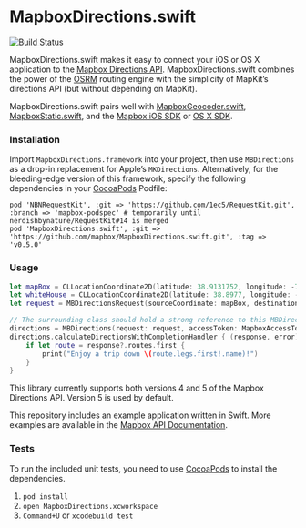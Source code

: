 MapboxDirections.swift
======================

[![Build Status](https://www.bitrise.io/app/2f82077d3f083479.svg?token=mC783nGMKA3XrvcMCJAOLg&branch=master)](https://www.bitrise.io/app/2f82077d3f083479)

MapboxDirections.swift makes it easy to connect your iOS or OS X application to the [Mapbox Directions API](https://www.mapbox.com/api-documentation/#directions). MapboxDirections.swift combines the power of the [OSRM](http://project-osrm.org/) routing engine with the simplicity of MapKit’s directions API (but without depending on MapKit).

MapboxDirections.swift pairs well with [MapboxGeocoder.swift](https://github.com/mapbox/MapboxGeocoder.swift), [MapboxStatic.swift](https://github.com/mapbox/MapboxStatic.swift), and the [Mapbox iOS SDK](https://www.mapbox.com/ios-sdk/) or [OS X SDK](https://github.com/mapbox/mapbox-gl-native/tree/master/platform/osx).

### Installation

Import `MapboxDirections.framework` into your project, then use `MBDirections` as a drop-in replacement for Apple’s `MKDirections`. Alternatively, for the bleeding-edge version of this framework, specify the following dependencies in your [CocoaPods](http://cocoapods.org/) Podfile:

```podspec
pod 'NBNRequestKit', :git => 'https://github.com/1ec5/RequestKit.git', :branch => 'mapbox-podspec' # temporarily until nerdishbynature/RequestKit#14 is merged
pod 'MapboxDirections.swift', :git => 'https://github.com/mapbox/MapboxDirections.swift.git', :tag => 'v0.5.0'
```

### Usage

```swift
let mapBox = CLLocationCoordinate2D(latitude: 38.9131752, longitude: -77.0324047)
let whiteHouse = CLLocationCoordinate2D(latitude: 38.8977, longitude: -77.0365)
let request = MBDirectionsRequest(sourceCoordinate: mapBox, destinationCoordinate: whiteHouse)

// The surrounding class should hold a strong reference to this MBDirections object.
directions = MBDirections(request: request, accessToken: MapboxAccessToken)
directions.calculateDirectionsWithCompletionHandler { (response, error) in
    if let route = response?.routes.first {
        print("Enjoy a trip down \(route.legs.first!.name)!")
    }
}
```

This library currently supports both versions 4 and 5 of the Mapbox Directions API. Version 5 is used by default.

This repository includes an example application written in Swift. More examples are available in the [Mapbox API Documentation](https://www.mapbox.com/api-documentation/?language=Swift#directions).

### Tests

To run the included unit tests, you need to use [CocoaPods](http://cocoapods.org) to install the dependencies. 

1. `pod install`
1. `open MapboxDirections.xcworkspace`
1. `Command+U` or `xcodebuild test`
